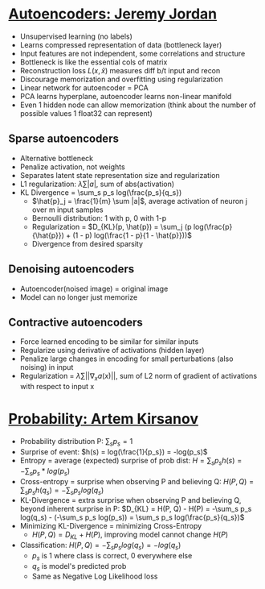 # [Autoencoders: Jeremy Jordan](https://www.jeremyjordan.me/autoencoders/)
* Unsupervised learning (no labels)
* Learns compressed representation of data (bottleneck layer)
* Input features are not independent, some correlations and structure
* Bottleneck is like the essential cols of matrix
* Reconstruction loss $L(x, \hat{x})$ measures diff b/t input and recon
* Discourage memorization and overfitting using regularization
* Linear network for autoencoder = PCA
* PCA learns hyperplane, autoencoder learns non-linear manifold
* Even 1 hidden node can allow memorization (think about the number of possible values 1 float32 can represent)

## Sparse autoencoders
* Alternative bottleneck
* Penalize activation, not weights
* Separates latent state representation size and regularization
* L1 regularization: $\lambda \sum |a|$, sum of abs(activation)
* KL Divergence = \sum_s p_s log(\frac{p_s}{q_s})
    * $\hat{p}_j = \frac{1}{m} \sum |a|$, average activation of neuron j over m input samples
    * Bernoulli distribution: 1 with p, 0 with 1-p
    * Regularization = $D_{KL}(p, \hat{p}) = \sum_j (p log(\frac{p}{\hat{p}}) + (1 - p) log(\frac{1 - p}{1 - \hat{p}}))$
    * Divergence from desired sparsity

## Denoising autoencoders
* Autoencoder(noised image) = original image
* Model can no longer just memorize

## Contractive autoencoders
* Force learned encoding to be similar for similar inputs
* Regularize using derivative of activations (hidden layer)
* Penalize large changes in encoding for small perturbations (also noising) in input
* Regularization = $\lambda \sum ||\nabla_x a(x)||$, sum of L2 norm of gradient of activations with respect to input x

# [Probability: Artem Kirsanov](https://youtu.be/KHVR587oW8I?feature=shared)
* Probability distribution P: $\sum_s p_s = 1$
* Surprise of event: $h(s) = log(\frac{1}{p_s}) = -log(p_s)$
* Entropy = average (expected) surprise of prob dist: $H = \sum_s p_s h(s) = -\sum_s p_s *log(p_s)$
* Cross-entropy = surprise when observing P and believing Q: $H(P, Q) = \sum_s p_s h(q_s) = -\sum_s p_s log(q_s)$
* KL-Divergence = extra surprise when observing P and believing Q, beyond inherent surprise in P: $D_{KL} = H(P, Q) - H(P) = -\sum_s p_s log(q_s) - (-\sum_s p_s log(p_s)) = \sum_s p_s log(\frac{p_s}{q_s})$
* Minimizing KL-Divergence = minimizing Cross-Entropy
    * $H(P, Q) = D_{KL} + H(P)$, improving model cannot change $H(P)$
* Classification: $H(P, Q) = -\sum_s p_s log(q_s) = -log(q_s)$
    * $p_s$ is 1 where class is correct, 0 everywhere else
    * $q_s$ is model's predicted prob
    * Same as Negative Log Likelihood loss
